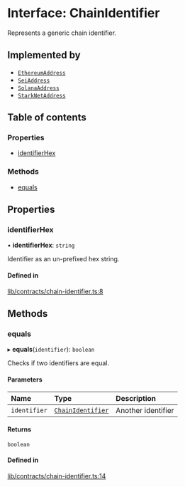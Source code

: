 # Interface: ChainIdentifier

Represents a generic chain identifier.

## Implemented by

- [`EthereumAddress`](../classes/EthereumAddress.md)
- [`SeiAddress`](../classes/SeiAddress.md)
- [`SolanaAddress`](../classes/SolanaAddress.md)
- [`StarkNetAddress`](../classes/StarkNetAddress.md)

## Table of contents

### Properties

- [identifierHex](ChainIdentifier.md#identifierhex)

### Methods

- [equals](ChainIdentifier.md#equals)

## Properties

### identifierHex

• **identifierHex**: `string`

Identifier as an un-prefixed hex string.

#### Defined in

[lib/contracts/chain-identifier.ts:8](https://github.com/threshold-network/tbtc-v2/blob/ntt-typescript/typescript/src/lib/contracts/chain-identifier.ts#L8)

## Methods

### equals

▸ **equals**(`identifier`): `boolean`

Checks if two identifiers are equal.

#### Parameters

| Name | Type | Description |
| :------ | :------ | :------ |
| `identifier` | [`ChainIdentifier`](ChainIdentifier.md) | Another identifier |

#### Returns

`boolean`

#### Defined in

[lib/contracts/chain-identifier.ts:14](https://github.com/threshold-network/tbtc-v2/blob/ntt-typescript/typescript/src/lib/contracts/chain-identifier.ts#L14)
